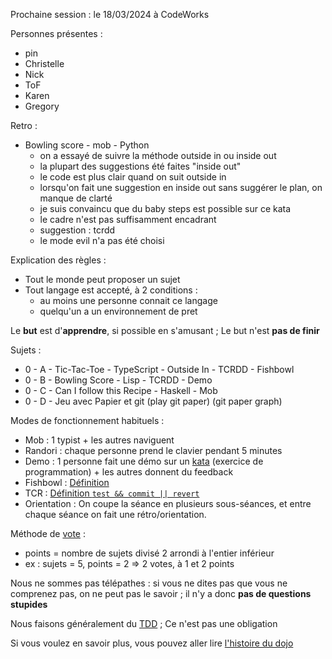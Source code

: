 Prochaine session : le 18/03/2024 à CodeWorks 

Personnes présentes :
- pin
- Christelle
- Nick
- ToF
- Karen
- Gregory

Retro :
- Bowling score - mob - Python
  - on a essayé de suivre la méthode outside in ou inside out
  - la plupart des suggestions été faites "inside out"
  - le code est plus clair quand on suit outside in
  - lorsqu'on fait une suggestion en inside out sans suggérer le plan, on manque de clarté
  - je suis convaincu que du baby steps est possible sur ce kata
  - le cadre n'est pas suffisamment encadrant
  - suggestion : tcrdd
  - le mode evil n'a pas été choisi

Explication des règles :
- Tout le monde peut proposer un sujet
- Tout langage est accepté, à 2 conditions :
  - au moins une personne connait ce langage
  - quelqu'un a un environnement de pret

Le **but** est d'**apprendre**, si possible en s'amusant ;
Le but n'est **pas de finir**

Sujets :
- 0 - A - Tic-Tac-Toe - TypeScript - Outside In - TCRDD - Fishbowl 
- 0 - B - Bowling Score - Lisp - TCRDD - Demo  
- 0 - C - Can I follow this Recipe - Haskell - Mob
- 0 - D - Jeu avec Papier et git (play git paper) (git paper graph)

Modes de fonctionnement habituels :
- Mob : 1 typist + les autres naviguent
- Randori : chaque personne prend le clavier pendant 5 minutes
- Demo : 1 personne fait une démo sur un [kata] (exercice de programmation) + les autres donnent du feedback
- Fishbowl : [Définition][fishbowl]
- TCR : [Définition `test && commit || revert`][tcr]
- Orientation : On coupe la séance en plusieurs sous-séances,
  et entre chaque séance on fait une rétro/orientation.

Méthode de [vote] :
- points = nombre de sujets divisé 2 arrondi à l'entier inférieur
- ex : sujets = 5, points = 2 => 2 votes, à 1 et 2 points

Nous ne sommes pas télépathes :
si vous ne dites pas que vous ne comprenez pas, on ne peut pas le savoir ;
il n'y a donc **pas de questions stupides**

Nous faisons généralement du [TDD][test_driven_development] ;
Ce n'est pas une obligation

Si vous voulez en savoir plus, vous pouvez aller lire [l'histoire du dojo]

[kata]: https://web.archive.org/web/20040423023001/http://www.pragprog.com/pragdave/Practices/CodeKata.rdoc
[fishbowl]: https://en.wikipedia.org/wiki/Fishbowl_%28conversation%29
[tcr]: https://medium.com/@kentbeck_7670/test-commit-revert-870bbd756864
[vote]: https://emmanuelpaatz.com/dojosurvey
[test_driven_development]: https://fr.wikipedia.org/wiki/Test_driven_development
[l'histoire du dojo]: https://github.com/dojo-developpement-paris/dojo-developpement-paris.github.io/blob/main/history.md
